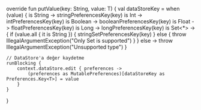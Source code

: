 override fun <T> putValue(key: String, value: T) {
    val dataStoreKey = when (value) {
        is String -> stringPreferencesKey(key)
        is Int -> intPreferencesKey(key)
        is Boolean -> booleanPreferencesKey(key)
        is Float -> floatPreferencesKey(key)
        is Long -> longPreferencesKey(key)
        is Set<*> -> {
            if (value.all { it is String }) {
                stringSetPreferencesKey(key)
            } else {
                throw IllegalArgumentException("Only Set<String> is supported")
            }
        }
        else -> throw IllegalArgumentException("Unsupported type")
    }

    // DataStore'a değer kaydetme
    runBlocking {
        context.dataStore.edit { preferences ->
            (preferences as MutablePreferences)[dataStoreKey as Preferences.Key<T>] = value
        }
    }
}
